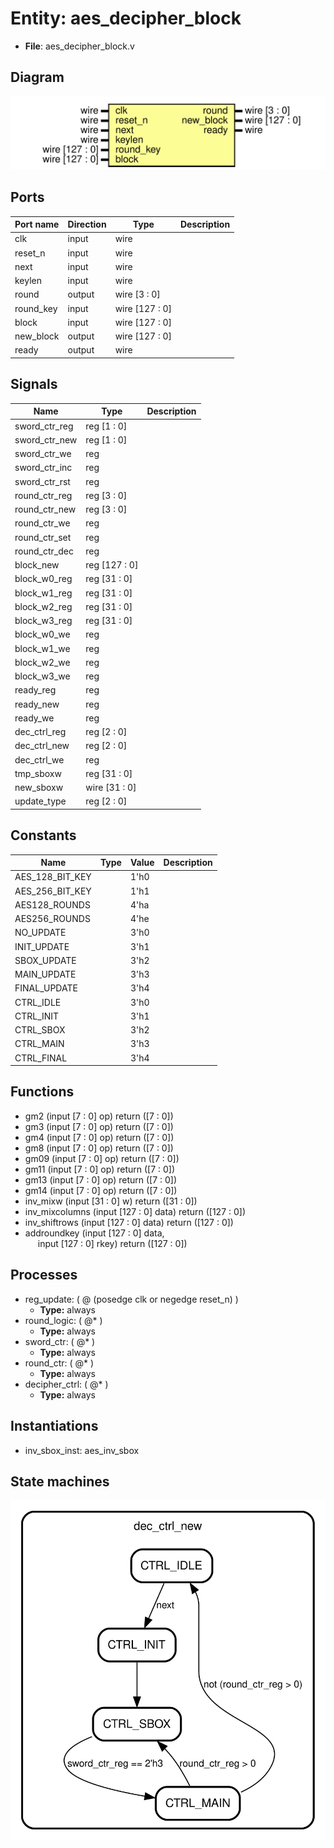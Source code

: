 
# Entity: aes_decipher_block 
- **File**: aes_decipher_block.v

## Diagram
![Diagram](aes_decipher_block.svg "Diagram")
## Ports

| Port name | Direction | Type           | Description |
| --------- | --------- | -------------- | ----------- |
| clk       | input     | wire           |             |
| reset_n   | input     | wire           |             |
| next      | input     | wire           |             |
| keylen    | input     | wire           |             |
| round     | output    | wire [3 : 0]   |             |
| round_key | input     | wire [127 : 0] |             |
| block     | input     | wire [127 : 0] |             |
| new_block | output    | wire [127 : 0] |             |
| ready     | output    | wire           |             |

## Signals

| Name          | Type          | Description |
| ------------- | ------------- | ----------- |
| sword_ctr_reg | reg [1 : 0]   |             |
| sword_ctr_new | reg [1 : 0]   |             |
| sword_ctr_we  | reg           |             |
| sword_ctr_inc | reg           |             |
| sword_ctr_rst | reg           |             |
| round_ctr_reg | reg [3 : 0]   |             |
| round_ctr_new | reg [3 : 0]   |             |
| round_ctr_we  | reg           |             |
| round_ctr_set | reg           |             |
| round_ctr_dec | reg           |             |
| block_new     | reg [127 : 0] |             |
| block_w0_reg  | reg [31 : 0]  |             |
| block_w1_reg  | reg [31 : 0]  |             |
| block_w2_reg  | reg [31 : 0]  |             |
| block_w3_reg  | reg [31 : 0]  |             |
| block_w0_we   | reg           |             |
| block_w1_we   | reg           |             |
| block_w2_we   | reg           |             |
| block_w3_we   | reg           |             |
| ready_reg     | reg           |             |
| ready_new     | reg           |             |
| ready_we      | reg           |             |
| dec_ctrl_reg  | reg [2 : 0]   |             |
| dec_ctrl_new  | reg [2 : 0]   |             |
| dec_ctrl_we   | reg           |             |
| tmp_sboxw     | reg [31 : 0]  |             |
| new_sboxw     | wire [31 : 0] |             |
| update_type   | reg [2 : 0]   |             |

## Constants

| Name            | Type | Value | Description |
| --------------- | ---- | ----- | ----------- |
| AES_128_BIT_KEY |      | 1'h0  |             |
| AES_256_BIT_KEY |      | 1'h1  |             |
| AES128_ROUNDS   |      | 4'ha  |             |
| AES256_ROUNDS   |      | 4'he  |             |
| NO_UPDATE       |      | 3'h0  |             |
| INIT_UPDATE     |      | 3'h1  |             |
| SBOX_UPDATE     |      | 3'h2  |             |
| MAIN_UPDATE     |      | 3'h3  |             |
| FINAL_UPDATE    |      | 3'h4  |             |
| CTRL_IDLE       |      | 3'h0  |             |
| CTRL_INIT       |      | 3'h1  |             |
| CTRL_SBOX       |      | 3'h2  |             |
| CTRL_MAIN       |      | 3'h3  |             |
| CTRL_FINAL      |      | 3'h4  |             |

## Functions
- gm2 <font id="function_arguments">(input [7 : 0] op)</font> <font id="function_return">return ([7 : 0])</font>
- gm3 <font id="function_arguments">(input [7 : 0] op)</font> <font id="function_return">return ([7 : 0])</font>
- gm4 <font id="function_arguments">(input [7 : 0] op)</font> <font id="function_return">return ([7 : 0])</font>
- gm8 <font id="function_arguments">(input [7 : 0] op)</font> <font id="function_return">return ([7 : 0])</font>
- gm09 <font id="function_arguments">(input [7 : 0] op)</font> <font id="function_return">return ([7 : 0])</font>
- gm11 <font id="function_arguments">(input [7 : 0] op)</font> <font id="function_return">return ([7 : 0])</font>
- gm13 <font id="function_arguments">(input [7 : 0] op)</font> <font id="function_return">return ([7 : 0])</font>
- gm14 <font id="function_arguments">(input [7 : 0] op)</font> <font id="function_return">return ([7 : 0])</font>
- inv_mixw <font id="function_arguments">(input [31 : 0] w)</font> <font id="function_return">return ([31 : 0])</font>
- inv_mixcolumns <font id="function_arguments">(input [127 : 0] data)</font> <font id="function_return">return ([127 : 0])</font>
- inv_shiftrows <font id="function_arguments">(input [127 : 0] data)</font> <font id="function_return">return ([127 : 0])</font>
- addroundkey <font id="function_arguments">(input [127 : 0] data,<br><span style="padding-left:20px"> input [127 : 0] rkey)</font> <font id="function_return">return ([127 : 0])</font>

## Processes
- reg_update: ( @ (posedge clk or negedge reset_n) )
  - **Type:** always
- round_logic: ( @* )
  - **Type:** always
- sword_ctr: ( @* )
  - **Type:** always
- round_ctr: ( @* )
  - **Type:** always
- decipher_ctrl: ( @* )
  - **Type:** always

## Instantiations

- inv_sbox_inst: aes_inv_sbox

## State machines

![Diagram_state_machine_0]( fsm_aes_decipher_block_00.svg "Diagram")